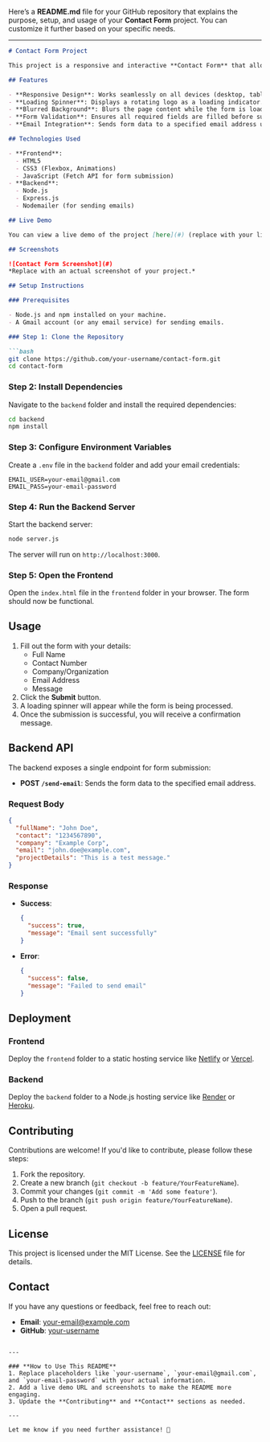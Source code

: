 Here’s a **README.md** file for your GitHub repository that explains the purpose, setup, and usage of your **Contact Form** project. You can customize it further based on your specific needs.

---

```markdown
# Contact Form Project

This project is a responsive and interactive **Contact Form** that allows users to submit their details and messages. The form is designed with a modern UI, including a loading spinner and a blurred background effect while the page is loading.

## Features

- **Responsive Design**: Works seamlessly on all devices (desktop, tablet, mobile).
- **Loading Spinner**: Displays a rotating logo as a loading indicator.
- **Blurred Background**: Blurs the page content while the form is loading.
- **Form Validation**: Ensures all required fields are filled before submission.
- **Email Integration**: Sends form data to a specified email address using a backend server.

## Technologies Used

- **Frontend**:
  - HTML5
  - CSS3 (Flexbox, Animations)
  - JavaScript (Fetch API for form submission)
- **Backend**:
  - Node.js
  - Express.js
  - Nodemailer (for sending emails)

## Live Demo

You can view a live demo of the project [here](#) (replace with your live URL).

## Screenshots

![Contact Form Screenshot](#)  
*Replace with an actual screenshot of your project.*

## Setup Instructions

### Prerequisites

- Node.js and npm installed on your machine.
- A Gmail account (or any email service) for sending emails.

### Step 1: Clone the Repository

```bash
git clone https://github.com/your-username/contact-form.git
cd contact-form
```

### Step 2: Install Dependencies

Navigate to the `backend` folder and install the required dependencies:

```bash
cd backend
npm install
```

### Step 3: Configure Environment Variables

Create a `.env` file in the `backend` folder and add your email credentials:

```env
EMAIL_USER=your-email@gmail.com
EMAIL_PASS=your-email-password
```

### Step 4: Run the Backend Server

Start the backend server:

```bash
node server.js
```

The server will run on `http://localhost:3000`.

### Step 5: Open the Frontend

Open the `index.html` file in the `frontend` folder in your browser. The form should now be functional.

## Usage

1. Fill out the form with your details:
   - Full Name
   - Contact Number
   - Company/Organization
   - Email Address
   - Message
2. Click the **Submit** button.
3. A loading spinner will appear while the form is being processed.
4. Once the submission is successful, you will receive a confirmation message.

## Backend API

The backend exposes a single endpoint for form submission:

- **POST `/send-email`**: Sends the form data to the specified email address.

### Request Body

```json
{
  "fullName": "John Doe",
  "contact": "1234567890",
  "company": "Example Corp",
  "email": "john.doe@example.com",
  "projectDetails": "This is a test message."
}
```

### Response

- **Success**:
  ```json
  {
    "success": true,
    "message": "Email sent successfully"
  }
  ```
- **Error**:
  ```json
  {
    "success": false,
    "message": "Failed to send email"
  }
  ```

## Deployment

### Frontend

Deploy the `frontend` folder to a static hosting service like [Netlify](https://www.netlify.com/) or [Vercel](https://vercel.com/).

### Backend

Deploy the `backend` folder to a Node.js hosting service like [Render](https://render.com/) or [Heroku](https://heroku.com/).

## Contributing

Contributions are welcome! If you'd like to contribute, please follow these steps:

1. Fork the repository.
2. Create a new branch (`git checkout -b feature/YourFeatureName`).
3. Commit your changes (`git commit -m 'Add some feature'`).
4. Push to the branch (`git push origin feature/YourFeatureName`).
5. Open a pull request.

## License

This project is licensed under the MIT License. See the [LICENSE](LICENSE) file for details.

## Contact

If you have any questions or feedback, feel free to reach out:

- **Email**: your-email@example.com
- **GitHub**: [your-username](https://github.com/your-username)
```

---

### **How to Use This README**
1. Replace placeholders like `your-username`, `your-email@gmail.com`, and `your-email-password` with your actual information.
2. Add a live demo URL and screenshots to make the README more engaging.
3. Update the **Contributing** and **Contact** sections as needed.

---

Let me know if you need further assistance! 🚀